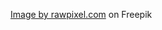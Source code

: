 <a href="https://www.freepik.com/free-photo/outer-space-background_4100956.htm#query=hdri%20space&position=1&from_view=keyword">Image by rawpixel.com</a> on Freepik